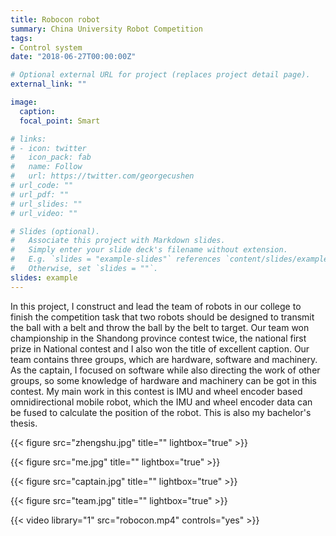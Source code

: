 ```yaml
---
title: Robocon robot
summary: China University Robot Competition
tags:
- Control system
date: "2018-06-27T00:00:00Z"

# Optional external URL for project (replaces project detail page).
external_link: ""

image:
  caption: 
  focal_point: Smart

# links:
# - icon: twitter
#   icon_pack: fab
#   name: Follow
#   url: https://twitter.com/georgecushen
# url_code: ""
# url_pdf: ""
# url_slides: ""
# url_video: ""

# Slides (optional).
#   Associate this project with Markdown slides.
#   Simply enter your slide deck's filename without extension.
#   E.g. `slides = "example-slides"` references `content/slides/example-slides.md`.
#   Otherwise, set `slides = ""`.
slides: example
---
```


In this project, I construct and lead the team of robots in our college to finish the competition task that two robots should be designed to transmit the ball with a belt and throw the ball by the belt to target. Our team won championship in the Shandong province contest twice, the national first prize in National contest and I also won the title of excellent caption.
Our team contains three groups, which are hardware, software and machinery. As the captain, I focused on software while also directing the work of other groups, so some knowledge of hardware and machinery can be got in this contest. My main work in this contest is IMU and wheel encoder based omnidirectional mobile robot, which the IMU and wheel encoder data can be fused to calculate the position of the robot. This is also my bachelor's thesis.

{{< figure src="zhengshu.jpg" title="" lightbox="true" >}}

{{< figure src="me.jpg" title="" lightbox="true" >}}

{{< figure src="captain.jpg" title="" lightbox="true" >}}

{{< figure src="team.jpg" title="" lightbox="true" >}}

{{< video library="1" src="robocon.mp4" controls="yes" >}}
